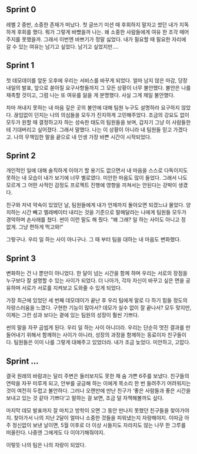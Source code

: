 ## Sprint 0

레벨 2 중반, 소중한 존재가 떠났다. 첫 글쓰기 미션 때 후회하지 말자고 썼던 내가 지독하게 후회를 했다. 뭐가 그렇게 바빴을까 나는. 왜 소중한 사람들에게 여유 한 조각 떼어주지를 못했을까. 그래서 이번엔 바쁘기가 정말 싫었다. 내가 필요할 때 필요한 자리에 갈 수 있는 여유는 남기고 싶었다. 남기고 싶었지만….

## Sprint 1

첫 데모데이를 앞둔 오후에 우리는 서비스를 바꾸게 되었다. 얼마 남지 않은 마감, 당장 내일의 발표, 앞으로 쏟아질 요구사항들까지 그 모든 상황이 너무 불안했다. 불안은 나를 재촉할 것이고, 그럼 나는 또 여유를 잃을 게 분명했다. 사실 그게 제일 불안했다.

차마 꺼내지 못하는 내 마음 깊은 곳의 불안에 대해 팀원 누구도 설명하라 요구하지 않았다. 끊임없이 던지는 나의 의심들을 모두가 진지하게 고민해주었다. 조금의 강요도 없이 모두가 원할 때 결정하고자 하는 성숙한 태도의 팀원들을 보며, 갑자기 그냥 이 사람들한테 기대버리고 싶어졌다. 그래서 말했다. 나는 이 상황이 아니라 내 팀원들 믿고 가겠다고. 나의 무책임한 말을 끝으로 내 인생 가장 바쁜 시간이 시작되었다.

## Sprint 2

개인적인 일에 대해 솔직하게 이야기 할 용기도 없으면서 내 마음을 스스로 다독이지도 못하는 내 모습이 내가 보기에 너무 별로였다. 미안한 마음도 많이 들었다. 그래서 나도 모르게 그 어떤 사적인 감정도 프로젝트 진행에 영향을 끼쳐서는 안된다는 강박이 생겼다. 

친구와 저녁 약속이 있었던 날, 팀원들에게 내가 언제까지 돌아오면 되겠느냐 물었다. 양치하는 시간 빼고 엘레베이터 내리는 것을 기준으로 말해달라는 나에게 팀원들 모두가 경악하며 손사래를 쳤다.  썬이 이런 말도 해 줬다. “왜 그래? 일 하는 사이도 아니고 정 없게. 그냥 편하게 먹고와!”

그렇구나. 우리 일 하는 사이 아니구나. 그 때 부터 팀을 대하는 내 마음도 변화했다.

## Sprint 3

변화하는 건 나 뿐만이 아니었다. 한 달이 넘는 시간을 함께 하며 우리는 서로의 장점을 누구보다 잘 설명할 수 있는 사이가 되었다. 더 나아가, 각자 자신이 바꾸고 싶은 면을 공유하며 서로가 서로를 지켜보고 도와줄 수 있게 되었다. 

가장 최근에 있었던 세 번째 데모데이가 끝난 후 우리 팀에게 말로 다 하기 힘들 정도의 자랑스러움을 느꼈다. 구현한 기능이 많아서? 데모가 실수 없이 잘 끝나서? 모두 맞지만, 이제는 그런 성과 보다는 곁에 있는 팀원의 성장이 훨씬 기쁘다. 

썬의 말을 자꾸 곱씹게 된다. 우리 일 하는 사이 아니더라. 우리는 단순히 멋진 결과를 만들어내기 위해서 함께하는 사이가 아니라, 성장의 과정을 함께하는 동료이자 친구들이다. 팀원들은 이미 나를 그렇게 대해주고 있었더라. 내가 조금 늦었다. 미안하고, 고맙다.

## Sprint …

결국 원래의 바람과는 달리 주변은 둘러보지도 못한 채 숨 가쁜 6주를 보냈다. 친구들의 연락을 자꾸 미루게 되고, 안부를 궁금해 하는 이에게 목소리 한 번 들려주기 어려워지는 것이 여전히 두렵고 불안하다. 그러나 오랜만에 만난 친구가 ‘좋은 사람들과 좋은 시간을 보내고 있는 것 같아 기쁘다’고 말하는 걸 보면, 조금 덜 자책해볼까도 싶다.

마지막 데모 발표까지 잘 마치고 방학이 오면 그 동안 만나지 못했던 친구들을 찾아가야지. 찾아가서 나의 지난 2달이 얼마나 소중한 것들을 피워냈는지 자랑해야지. 이따금 아주 정신없이 보낸 날이면, 5월 이후로 더 이상 시들지도 자라지도 않는 나무 한 그루를 떠올린다. 나중엔 그에게도 다 이야기해줘야지. 

이렇듯 나의 팀은 나의 자랑이 되었다.
